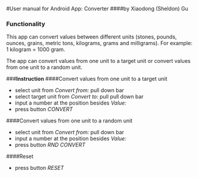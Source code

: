 #User manual for Android App: Converter
####by Xiaodong (Sheldon) Gu
### **Functionality**
This app can convert values between different units (stones, pounds, ounces, grains, metric tons, kilograms, grams and milligrams). For example: 1 kilogram = 1000 gram.

The app can convert values from one unit to a target unit or convert values from one unit to a random unit.

###**Instruction**
####Convert values from one unit to a target unit
- select unit from *Convert from:* pull down bar
- select target unit from *Convert to:* pull pull down bar
- input a number at the position besides *Value:*
- press button *CONVERT*

####Convert values from one unit to a random unit
- select unit from *Convert from:* pull down bar
- input a number at the position besides *Value:*
- press button *RND CONVERT*

####Reset
- press button *RESET*



